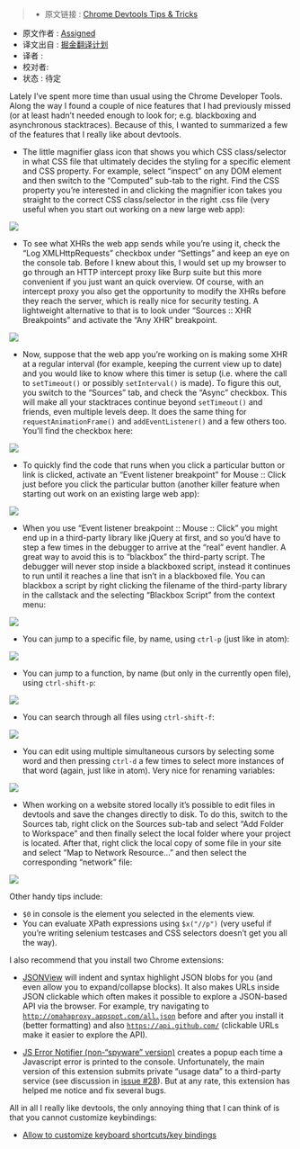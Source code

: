 > * 原文链接 : [Chrome Devtools Tips & Tricks](http://mo.github.io/2015/10/19/chrome-devtools.html)
* 原文作者 : [	Assigned](https://code.google.com/p/chromium/issues/detail?id=174309)
* 译文出自 : [掘金翻译计划](https://github.com/xitu/gold-miner)
* 译者 : 
* 校对者: 
* 状态 :  待定

Lately I’ve spent more time than usual using the Chrome Developer Tools. Along the way I found a couple of nice features that I had previously missed (or at least hadn’t needed enough to look for; e.g. blackboxing and asynchronous stacktraces). Because of this, I wanted to summarized a few of the features that I really like about devtools.

*   The little magnifier glass icon that shows you which CSS class/selector in what CSS file that ultimately decides the styling for a specific element and CSS property. For example, select “inspect” on any DOM element and then switch to the “Computed” sub-tab to the right. Find the CSS property you’re interested in and clicking the magnifier icon takes you straight to the correct CSS class/selector in the right .css file (very useful when you start out working on a new large web app):

![](http://mo.github.io/assets/devtools-css-magnifier-icon.png)

*   To see what XHRs the web app sends while you’re using it, check the “Log XMLHttpRequests” checkbox under “Settings” and keep an eye on the console tab. Before I knew about this, I would set up my browser to go through an HTTP intercept proxy like Burp suite but this more convenient if you just want an quick overview. Of course, with an intercept proxy you also get the opportunity to modify the XHRs before they reach the server, which is really nice for security testing. A lightweight alternative to that is to look under “Sources :: XHR Breakpoints” and activate the “Any XHR” breakpoint.

![](http://mo.github.io/assets/devtools-settings-log-xhr.png)

*   Now, suppose that the web app you’re working on is making some XHR at a regular interval (for example, keeping the current view up to date) and you would like to know where this timer is setup (i.e. where the call to `setTimeout()` or possibly `setInterval()` is made). To figure this out, you switch to the “Sources” tab, and check the “Async” checkbox. This will make all your stacktraces continue beyond `setTimeout()` and friends, even multiple levels deep. It does the same thing for `requestAnimationFrame()` and `addEventListener()` and a few others too. You’ll find the checkbox here:

![](http://mo.github.io/assets/devtools-async-stacktraces.png)

*   To quickly find the code that runs when you click a particular button or link is clicked, activate an “Event listener breakpoint” for Mouse :: Click just before you click the particular button (another killer feature when starting out work on an existing large web app):

![](http://mo.github.io/assets/devtools-event-listener-breakpoints.png)

*   When you use “Event listener breakpoint :: Mouse :: Click” you might end up in a third-party library like jQuery at first, and so you’d have to step a few times in the debugger to arrive at the “real” event handler. A great way to avoid this is to “blackbox” the third-party script. The debugger will never stop inside a blackboxed script, instead it continues to run until it reaches a line that isn’t in a blackboxed file. You can blackbox a script by right clicking the filename of the third-party library in the callstack and the selecting “Blackbox Script” from the context menu:

![](http://mo.github.io/assets/devtools-blackbox-third-party-script.png)

*   You can jump to a specific file, by name, using `ctrl-p` (just like in atom):

![](http://mo.github.io/assets/devtools-open-file-ctrl-o.png)

*   You can jump to a function, by name (but only in the currently open file), using `ctrl-shift-p`:

![](http://mo.github.io/assets/devtools-go-to-member.png)

*   You can search through all files using `ctrl-shift-f`:

![](http://mo.github.io/assets/devtools-search-all-files-ctrl-shift-f.png)

*   You can edit using multiple simultaneous cursors by selecting some word and then pressing `ctrl-d` a few times to select more instances of that word (again, just like in atom). Very nice for renaming variables:

![](http://mo.github.io/assets/devtools-multiple-cursors-ctrl-d.gif)

*   When working on a website stored locally it’s possible to edit files in devtools and save the changes directly to disk. To do this, switch to the Sources tab, right click on the Sources sub-tab and select “Add Folder to Workspace” and then finally select the local folder where your project is located. After that, right click the local copy of some file in your site and select “Map to Network Resource…” and then select the corresponding “network” file:

![](http://mo.github.io/assets/devtools-workspace-map-network-resource.png)

Other handy tips include:

*   `$0` in console is the element you selected in the elements view.
*   You can evaluate XPath expressions using `$x("//p")` (very useful if you’re writing selenium testcases and CSS selectors doesn’t get you all the way).

I also recommend that you install two Chrome extensions:

*   [JSONView](https://www.google.se/url?sa=t&rct=j&q=&esrc=s&source=web&cd=1&cad=rja&uact=8&ved=0CCAQFjAAahUKEwje6JvErs_IAhVI_iwKHSwaALo&url=https%3A%2F%2Fchrome.google.com%2Fwebstore%2Fdetail%2Fjsonview%2Fchklaanhfefbnpoihckbnefhakgolnmc%3Fhl%3Den&usg=AFQjCNH3ET5JyRh_aKGH_G5Ws5MXENK5bA&sig2=JD7IupIQ8cZJwE_05USbwg) will indent and syntax highlight JSON blobs for you (and even allow you to expand/collapse blocks). It also makes URLs inside JSON clickable which often makes it possible to explore a JSON-based API via the browser. For example, try navigating to [`http://omahaproxy.appspot.com/all.json`](http://omahaproxy.appspot.com/all.json) before and after you install it (better formatting) and also [`https://api.github.com/`](https://api.github.com/) (clickable URLs make it easier to explore the API).

*   [JS Error Notifier (non-“spyware” version)](https://chrome.google.com/webstore/detail/javascript-errors-notifie/fhbooopdkjpkogooopbmabepipljagfn) creates a popup each time a Javascript error is printed to the console. Unfortunately, the main version of this extension submits private “usage data” to a third-party service (see discussion in [issue #28](https://github.com/barbushin/javascript-errors-notifier/issues/28)). But at any rate, this extension has helped me notice and fix several bugs.

All in all I really like devtools, the only annoying thing that I can think of is that you cannot customize keybindings:

*   [Allow to customize keyboard shortcuts/key bindings](https://code.google.com/p/chromium/issues/detail?id=174309)


